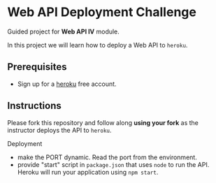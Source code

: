 # Web API Deployment Challenge

Guided project for **Web API IV** module.

In this project we will learn how to deploy a Web API to `heroku`.

## Prerequisites

- Sign up for a [heroku](https://www.heroku.com/) free account.

## Instructions

Please fork this repository and follow along **using your fork** as the instructor deploys the API to `heroku`.

Deployment
 - make the PORT dynamic. Read the port from the environment. 
 - provide "start" script in `package.json` that uses  `node` to run the API. Heroku will run your application using `npm start`. 
